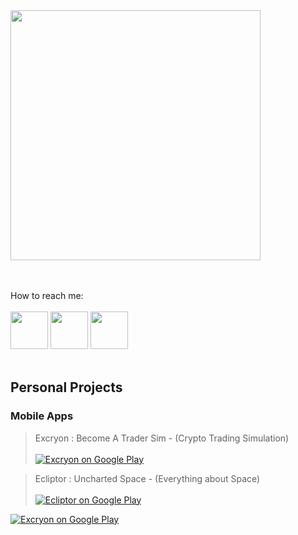 
<img src="https://github.com/user-attachments/assets/1417442a-ca3b-4cda-b1fe-e3682b0b48fd"  width="400">

<br> <br> 
How to reach me:
<br><br> 
<code ><a href="https://www.instagram.com/huseyingur.dev/" target="_blank"><img height="60" src="https://www.vectorlogo.zone/logos/instagram/instagram-icon.svg"></a></code>
<code ><a href="https://tr.linkedin.com/in/huseyingur0001" target="_blank"><img height="60" src="https://cdn.jsdelivr.net/gh/devicons/devicon/icons/linkedin/linkedin-original.svg"></a></code>
<code ><a href="https://x.com/huseyingur_dev" target="_blank"><img height="60" src="https://cdn.jsdelivr.net/gh/devicons/devicon/icons/twitter/twitter-original.svg"></a></code> <br><br>

<h2>Personal Projects</h2>
<h3>Mobile Apps</h3>

> Excryon : Become A Trader Sim  - (Crypto Trading Simulation) <br><br>[![Excryon on Google Play](https://img.shields.io/badge/Play_Store-Excryon-orange?logo=google-play)](https://play.google.com/store/apps/details?id=com.huseyingur.excryon&hl=tr)

> Ecliptor : Uncharted Space - (Everything about Space) <br><br> [![Ecliptor on Google Play](https://img.shields.io/badge/Play_Store-Ecliptor-orange?logo=google-play)](https://play.google.com/store/apps/details?id=com.huseyingur.ecliptor&hl=en)

[![Excryon on Google Play](https://img.shields.io/badge/Excryon_on_Play_Store-Click_Here-00C853?logo=google-play&logoColor=white)](https://play.google.com/store/apps/details?id=com.huseyingur.excryon&hl=tr)

